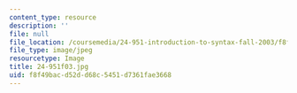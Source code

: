 ```yaml
---
content_type: resource
description: ''
file: null
file_location: /coursemedia/24-951-introduction-to-syntax-fall-2003/f8f49bacd52dd68c5451d7361fae3668_24-951f03.jpg
file_type: image/jpeg
resourcetype: Image
title: 24-951f03.jpg
uid: f8f49bac-d52d-d68c-5451-d7361fae3668
---
```

